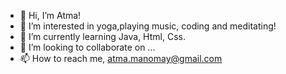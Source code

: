 - 👋 Hi, I’m Atma!
- 👀 I’m interested in yoga,playing music, coding and meditating!
- 🌱 I’m currently learning Java, Html, Css.
- 💞️ I’m looking to collaborate on ...
- 📫 How to reach me,  atma.manomay@gmail.com

<!---
Atmandev84/Atmandev84 is a ✨ special ✨ repository because its `README.md` (this file) appears on your GitHub profile.
You can click the Preview link to take a look at your changes.
--->
